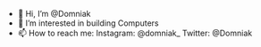 - 👋 Hi, I’m @Domniak
- 👀 I’m interested in building Computers
- 📫 How to reach me: Instagram: @domniak_
                      Twitter: @Domniak


